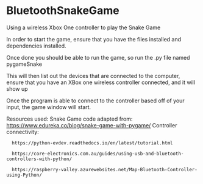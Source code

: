 # BluetoothSnakeGame
Using a wireless Xbox One controller to play the Snake Game


In order to start the game, ensure that you have the files installed and dependencies installed.

Once done you should be able to run the game, so run the .py file named pygameSnake

  This will then list out the devices that are connected to the computer, ensure that you have an XBox one wireless controller connected, and it will show up
  
  Once the program is able to connect to the controller based off of your input, the game window will start.

Resources used:
    Snake Game code adapted from:
      https://www.edureka.co/blog/snake-game-with-pygame/
    Controller connectivity:
    
      https://python-evdev.readthedocs.io/en/latest/tutorial.html
      
      https://core-electronics.com.au/guides/using-usb-and-bluetooth-controllers-with-python/
      
      https://raspberry-valley.azurewebsites.net/Map-Bluetooth-Controller-using-Python/
